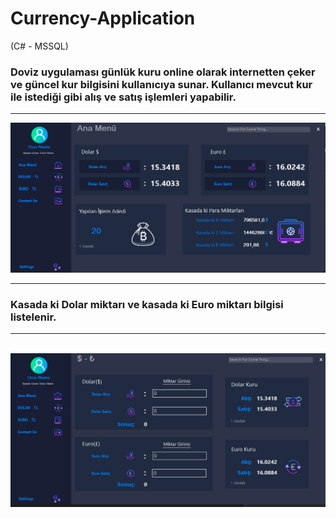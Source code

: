 # Currency-Application
(C# - MSSQL)

### Doviz uygulaması günlük kuru online olarak internetten çeker ve güncel kur bilgisini kullanıcıya sunar. Kullanıcı mevcut kur ile istediği gibi alış ve satış işlemleri yapabilir.
<hr>

<img src="Application_img1.png">
<hr>

### Kasada ki Dolar miktarı ve kasada ki Euro miktarı bilgisi listelenir.
<hr>
</br>
<img src="Application_img2.png">
